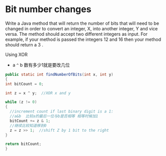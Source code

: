 # Bit number changes

Write a Java method that will return the number of bits that will need to be changed in order to convert an integer, X, into another integer, Y and vice versa. The method should accept two different integers as input. For example, if your method is passed the integers 12 and 16 then your method should return a 3 .

Using XOR  
* a ```^``` b 数有多少1就是要改几位

```java
public static int findNumberOfBits(int x, int y)
{
int bitCount = 0;

int z = x ^ y;  //XOR x and y

while (z != 0)
{
  //increment count if last binary digit is a 1:
  //a&b  比较a的最后一位与b是否相等 相等时候加1
  bitCount += z & 1; 
  //继续比较知道移到0
  z = z >> 1;  //shift Z by 1 bit to the right
}

return bitCount;
}
```
